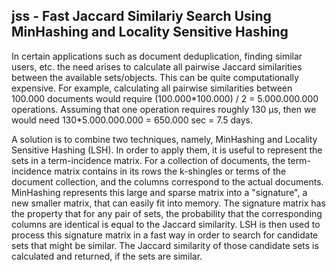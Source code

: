 ## jss - Fast Jaccard Similariy Search Using MinHashing and Locality Sensitive Hashing

In certain applications such as document deduplication, finding similar users, etc. the need arises to calculate all pairwise Jaccard similarities between the available sets/objects. This can be quite computationally expensive. For example, calculating all pairwise similarities between 100.000 documents would require (100.000\*100.000) / 2 = 5.000.000.000 operations. Assuming that one operation requires roughly 130 μs, then we would need 130\*5.000.000.000 = 650.000 sec = 7.5 days.   

A solution is to combine two techniques, namely, MinHashing and Locality Sensitive Hashing (LSH). In order to apply them, it is useful to represent the sets in a term-incidence matrix. For a collection of documents, the term-incidence matrix contains in its rows the k-shingles or terms of the document collection, and the columns correspond to the actual documents. MinHashing represents this large and sparse matrix into a "signature", a new smaller matrix, that can easily fit into memory. The signature matrix has the property that for any pair of sets, the probability that the corresponding columns are identical is equal to the Jaccard similarity. LSH is then used to process this signature matrix in a fast way in order to search for candidate sets that might be similar. The Jaccard similarity of those candidate sets is calculated and returned, if the sets are similar.



